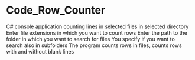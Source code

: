 # Code_Row_Counter
C# console application counting lines in selected files in selected directory
Enter file extensions in which you want to count rows
Enter the path to the folder in which you want to search for files
You specify if you want to search also in subfolders
The program counts rows in files, counts rows with and without blank lines
